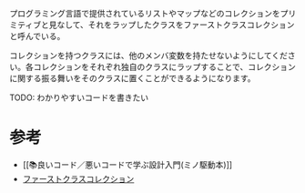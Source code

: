 プログラミング言語で提供されているリストやマップなどのコレクションをプリミティブと見なして、それをラップしたクラスをファーストクラスコレクションと呼んでいる。

コレクションを持つクラスには、他のメンバ変数を持たせないようにしてください。各コレクションをそれぞれ独自のクラスにラップすることで、コレクションに関する振る舞いをそのクラスに置くことができるようになります。

TODO: わかりやすいコードを書きたい

# 参考
- [[📚良いコード／悪いコードで学ぶ設計入門(ミノ駆動本)]]
- [ファーストクラスコレクション](https://zenn.dev/yuyu_hf/articles/93ba0a734208b3)